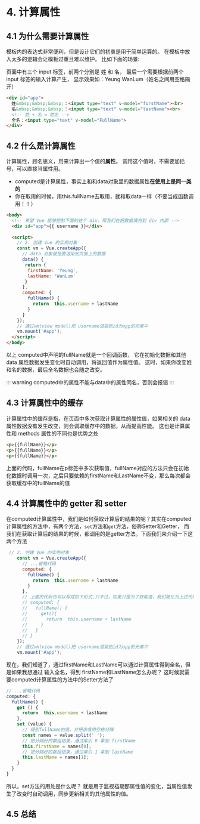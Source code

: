 # 4. 计算属性

## 4.1 为什么需要计算属性

模板内的表达式非常便利，但是设计它们的初衷是用于简单运算的。
在模板中放入太多的逻辑会让模板过重且难以维护。
比如下面的场景:

页面中有三个 input 标签，前两个分别是 姓 和 名，
最后一个需要根据前两个 input 标签的输入计算产生，
显示效果如：Yeung WanLum（姓名之间用空格隔开）

```html
<div id="app">
  姓&nbsp;&nbsp;&nbsp;：<input type="text" v-model="firstName"><br>
  名&nbsp;&nbsp;&nbsp;：<input type="text" v-model="lastName"><br>
  <!-- 姓 + 名 = 姓名 -->
  全名：<input type="text" v-model="FullName">
</div>
```

## 4.2 什么是计算属性

计算属性，顾名思义，用来计算出一个值的**属性**。
调用这个值时，不需要加括号，可以直接当属性用。

* computed是计算属性，事实上和和data对象里的数据属性**在使用上是同一类的**
* 你在取用的时候，用this.fullName去取用，就和取data一样（不要当成函数调用！！）

```html
<body>
  <!-- 希望 Vue 能够控制下面的这个 div，帮我们在把数据填充到 div 内部 -->
  <div id="app">{{ username }}</div>
  
  <script>
    // 2. 创建 Vue 的实例对象
    const vm = Vue.createApp({
      // data 对象就是要渲染到页面上的数据
      data() {
       return {
        firstName: 'Yeung',
        lastName: 'WanLum'
       }
      },
      computed: {
        fullName() {
          return  this.username + lastName 
        }
      }
    });
    // 通过vm(view model)把 username渲染到id为app的元素中
    vm.mount('#app');
  </script>
</body>
```

以上 computed中声明的fullName就是一个回调函数， 它在初始化数据和其他 data 属性数据发生变化时自动调用，将返回值作为属性值。
这时，如果你改变姓和名的数据，最后全名数据也会随之改变。

::: warning
computed中的属性不能与data中的属性同名，否则会报错
:::

## 4.3 计算属性中的缓存

计算属性中的缓存是指，在页面中多次获取计算属性的属性值，如果相关的 data 属性数据没有发生改变，则会调取缓存中的数据，从而提高性能。
这也是计算属性和 methods 属性的不同也是优势之处

```html
<p>{{fullName}}</p>
<p>{{fullName}}</p>
<p>{{fullName}}</p>
```

上面的代码，fullName在p标签中多次获取值，fullName对应的方法只会在初始化数据时调用一次，之后只要依赖的firstName和LastName不变，那么每次都会
获取缓存中的fullName的值

## 4.4 计算属性中的 getter 和 setter

在computed计算属性中，我们是如何获取计算后的结果的呢？其实在computed计算属性的方法中，有两个方法，`set`方法和`get`方法，俗称Setter和Getter，
而我们在获取计算后的结果的时候，都调用的是getter方法。下面我们来介绍一下这两个方法

```js
 // 2. 创建 Vue 的实例对象
    const vm = Vue.createApp({
      // ...省略代码
      computed: {
        fullName() {
          return  this.username + lastName 
        }
      },
      // 上面的代码也可以写成如下形式,只不过，如果只是为了获取值，我们简化为上述代码:
      // computed: {
      //   fullName() {
      //     get(){
      //       return  this.username + lastName 
      //     }
      //   }
      // }
    });
    // 通过vm(view model)把 username渲染到id为app的元素中
    vm.mount('#app');
```

现在，我们知道了，通过firstName和LastName可以通过计算属性得到全名，但是如果我想通过 输入全名，得到 firstName和LastName怎么办呢？
这时候就需要computed计算属性的方法中的Setter方法了

```js
// ...省略代码
computed: {
  fullName() {
    get () {
      return  this.username + lastName 
    },
    set (value) {
      // 得到fullName的值，并把该值用空格分隔
      const names = value.split(' ');
      // 把分隔好的数组结果，通过索引 0 拿到 firstName
      this.firstName = names[0];
      // 把分隔好的数组结果，通过索引 1 拿到 lastName
      this.lastName = names[1];
    }
  }
}
```

所以，set方法的用处是什么呢？ 就是用于监视档期那属性值的变化，当属性值发生了改变时自动调用，同步更新相关的其他属性的值。

## 4.5 总结
